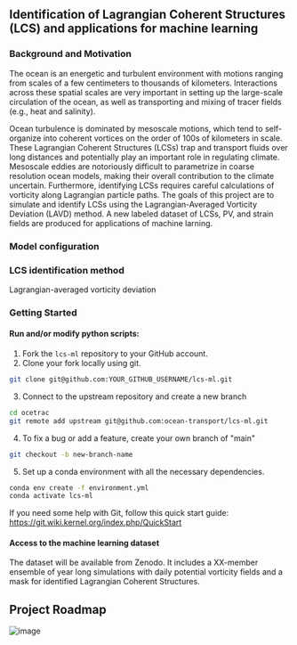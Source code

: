 ## Identification of Lagrangian Coherent Structures (LCS) and applications for machine learning

### Background and Motivation

The ocean is an energetic and turbulent environment with motions ranging from scales of a few centimeters to thousands of kilometers. Interactions across these spatial scales are very important in setting up the large-scale circulation of the ocean, as well as transporting and mixing of tracer fields (e.g., heat and salinity).

Ocean turbulence is dominated by mesoscale motions, which tend to self-organize into coherent vortices on the order of 100s of kilometers in scale. These Lagrangian Coherent Structures (LCSs) trap and transport fluids over long distances and potentially play an important role in regulating climate. Mesoscale eddies are notoriously difficult to parametrize in coarse resolution ocean models, making their overall contribution to the climate uncertain. Furthermore, identifying LCSs requires careful calculations of vorticity along Lagrangian particle paths. The goals of this project are to simulate and identify LCSs using the Lagrangian-Averaged Vorticity Deviation (LAVD) method. A new labeled dataset of LCSs, PV, and strain fields are produced for applications of machine larning. 

### Model configuration


### LCS identification method

Lagrangian-averaged vorticity deviation



### Getting Started

#### Run and/or modify python scripts:

1. Fork the `lcs-ml` repository to your GitHub account.
2. Clone your fork locally using git.
```bash
git clone git@github.com:YOUR_GITHUB_USERNAME/lcs-ml.git
```
3. Connect to the upstream repository and create a new branch
```bash
cd ocetrac
git remote add upstream git@github.com:ocean-transport/lcs-ml.git
```
4. To fix a bug or add a feature, create your own branch of "main"
```bash
git checkout -b new-branch-name
```

5. Set up a conda environment with all the necessary dependencies.
```bash
conda env create -f environment.yml
conda activate lcs-ml
```

If you need some help with Git, follow this quick start guide: https://git.wiki.kernel.org/index.php/QuickStart


#### Access to the machine learning dataset

The dataset will be available from Zenodo. It includes a XX-member ensemble of year long simulations with daily potential vorticity fields and a mask for identified Lagrangian Coherent Structures. 


## Project Roadmap

![image](https://user-images.githubusercontent.com/1197350/111811323-4f888980-88ad-11eb-85d4-aae9a3dd4d84.png)
